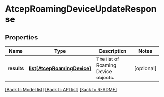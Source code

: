 # AtcepRoamingDeviceUpdateResponse

## Properties
Name | Type | Description | Notes
------------ | ------------- | ------------- | -------------
**results** | [**list[AtcepRoamingDevice]**](AtcepRoamingDevice.md) | The list of Roaming Device objects. | [optional] 

[[Back to Model list]](../README.md#documentation-for-models) [[Back to API list]](../README.md#documentation-for-api-endpoints) [[Back to README]](../README.md)


